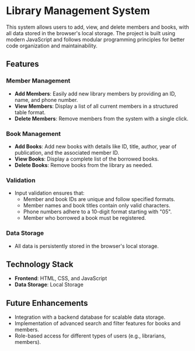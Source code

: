 # Library Management System

This system allows users to add, view, and delete members and books, with all data stored in the browser's local storage. The project is built using modern JavaScript and follows modular programming principles for better code organization and maintainability.

## Features

### Member Management
- **Add Members**: Easily add new library members by providing an ID, name, and phone number.
- **View Members**: Display a list of all current members in a structured table format.
- **Delete Members**: Remove members from the system with a single click.

### Book Management
- **Add Books**: Add new books with details like ID, title, author, year of publication, and the associated member ID.
- **View Books**: Display a complete list of the borrowed books.
- **Delete Books**: Remove books from the library as needed.

### Validation
- Input validation ensures that:
  - Member and book IDs are unique and follow specified formats.
  - Member names and book titles contain only valid characters.
  - Phone numbers adhere to a 10-digit format starting with "05".
  - Member who borrowed a book must be registered.

### Data Storage
- All data is persistently stored in the browser's local storage.

## Technology Stack
- **Frontend**: HTML, CSS, and JavaScript
- **Data Storage**: Local Storage

## Future Enhancements
- Integration with a backend database for scalable data storage.
- Implementation of advanced search and filter features for books and members.
- Role-based access for different types of users (e.g., librarians, members).
